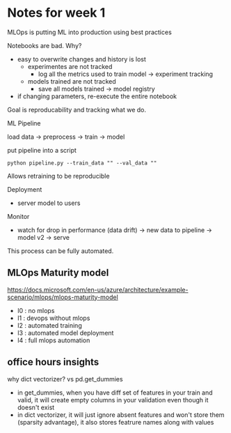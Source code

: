 # Notes for week 1

MLOps is putting ML into production using best practices

Notebooks are bad. Why?

- easy to overwrite changes and history is lost
  - experimentes are not tracked
    - log all the metrics used to train model -> experiment tracking
  - models trained are not tracked
    - save all models trained -> model registry
- if changing parameters, re-execute the entire notebook

Goal is reproducability and tracking what we do.

ML Pipeline

load data -> preprocess -> train -> model

put pipeline into a script

`python pipeline.py --train_data "" --val_data ""`

Allows retraining to be reproducible

Deployment

- server model to users

Monitor

- watch for drop in performance (data drift) -> new data to pipeline -> model v2 -> serve

This process can be fully automated.

## MLOps Maturity model

<https://docs.microsoft.com/en-us/azure/architecture/example-scenario/mlops/mlops-maturity-model>

- l0 : no mlops
- l1 : devops without mlops
- l2 : automated training
- l3 : automated model deployment
- l4 : full mlops automation

## office hours insights

why dict vectorizer? vs pd.get_dummies

- in get_dummies, when you have diff set of features in your train and valid, it will create empty columns in your validation even though it doesn't exist
- in dict vectorizer, it will just ignore absent features and won't store them (sparsity advantage), it also stores featrure names along with values
